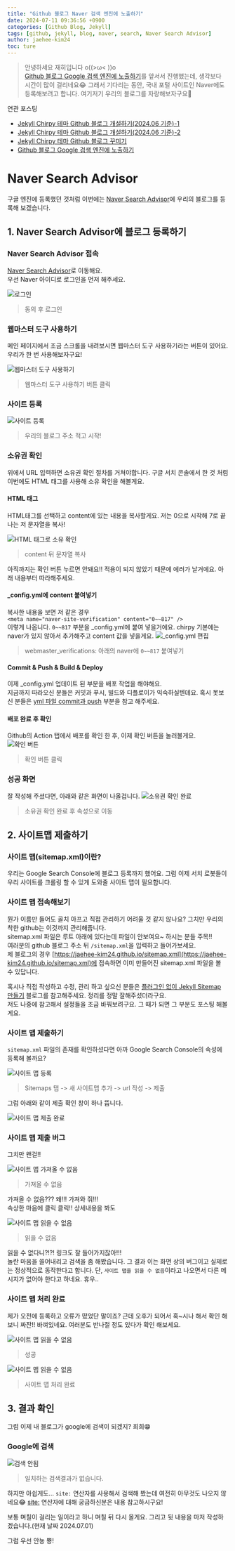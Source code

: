 ```yaml
---
title: "Github 블로그 Naver 검색 엔진에 노출하기"
date: 2024-07-11 09:36:56 +0900
categories: [Github Blog, Jekyll]
tags: [github, jekyll, blog, naver, search, Naver Search Advisor]
author: jaehee-kim24
toc: ture
---
```

>안녕하세요 재히입니다 o((>ω< ))o  
[Github 블로그 Google 검색 엔진에 노출하기](https://jaehee-kim24.github.io/posts/github%EB%B8%94%EB%A1%9C%EA%B7%B8_%EA%BE%B8%EB%AF%B8%EA%B8%B0/)를 앞서서 진행했는데, 생각보다 시간이 많이 걸리네요😂 그래서 기다리는 동안, 국내 포털 사이트인 Naver에도 등록해보려고 합니다. 여기저기 우리의 블로그를 자랑해보자구요🚀

연관 포스팅  
- [Jekyll Chirpy 테마 Github 블로그 개설하기(2024.06 기준)-1](https://jaehee-kim24.github.io/posts/github%EB%B8%94%EB%A1%9C%EA%B7%B8_%EA%B0%9C%EC%84%A4%ED%95%98%EA%B8%B0_1/)  
- [Jekyll Chirpy 테마 Github 블로그 개설하기(2024.06 기준)-2](https://jaehee-kim24.github.io/posts/github%EB%B8%94%EB%A1%9C%EA%B7%B8_%EA%B0%9C%EC%84%A4%ED%95%98%EA%B8%B0_2/)
- [Jekyll Chirpy 테마 Github 블로그 꾸미기](https://jaehee-kim24.github.io/posts/github%EB%B8%94%EB%A1%9C%EA%B7%B8_%EA%BE%B8%EB%AF%B8%EA%B8%B0/)
- [Github 블로그 Google 검색 엔진에 노출하기](https://jaehee-kim24.github.io/posts/github%EB%B8%94%EB%A1%9C%EA%B7%B8_%EA%BE%B8%EB%AF%B8%EA%B8%B0/)
  

# Naver Search Advisor
구글 엔진에 등록했던 것처럼 이번에는 [Naver Search Advisor](https://searchadvisor.naver.com/)에 우리의 블로그를 등록해 보겠습니다.

## 1. Naver Search Advisor에 블로그 등록하기
### Naver Search Advisor 접속
[Naver Search Advisor](https://searchadvisor.naver.com/)로 이동해요.  
우선 Naver 아이디로 로그인을 먼저 해주세요.  

![로그인](../assets/img/2024-07-11-github블로그_검색노출하기_naver/1.png)  
>  동의 후 로그인

### 웹마스터 도구 사용하기
메인 페이지에서 조금 스크롤을 내려보시면 웹마스터 도구 사용하기라는 버튼이 있어요. 우리가 한 번 사용해보자구요!

![웹마스터 도구 사용하기](../assets/img/2024-07-11-github블로그_검색노출하기_naver/2.png)  
>  웹마스터 도구 사용하기 버튼 클릭

### 사이트 등록
![사이트 등록](../assets/img/2024-07-11-github블로그_검색노출하기_naver/3.png)  
>  우리의 블로그 주소 적고 시작!

### 소유권 확인
위에서 URL 입력하면 소유권 확인 절차를 거쳐야합니다. 구글 서치 콘솔에서 한 것 처럼 이번에도 HTML 태그를 사용해 소유 확인을 해볼게요.  

#### HTML 태그
HTML태그를 선택하고 content에 있는 내용을 복사할게요. 저는 0으로 시작해 7로 끝나는 저 문자열을 복사!

![HTML 태그로 소유 확인](../assets/img/2024-07-11-github블로그_검색노출하기_naver/4.png)   
> content 뒤 문자열 복사 

아직까지는 확인 버튼 누르면 안돼요!! 적용이 되지 않았기 때문에 에러가 날거에요. 아래 내용부터 따라해주세요.

#### _config.yml에 content 붙여넣기
복사한 내용을 보면 저 같은 경우  
`<meta name="naver-site-verification" content="0~~817" />`  
이렇게 나옵니다. `0~~817` 부분을 _config.yml에 붙여 넣을거에요. chirpy 기본에는 naver가 있지 않아서 추가해주고 content 값을 넣을게요.
![_config.yml 편집](../assets/img/2024-07-11-github블로그_검색노출하기_naver/5.png)    
> webmaster_verifications: 아래의 naver에 `0~~817` 붙여넣기

#### Commit & Push & Build & Deploy
이제 _config.yml 업데이트 된 부분을 배포 작업을 해야해요.  
지금까지 따라오신 분들은 커밋과 푸시, 빌드와 디플로이가 익숙하실텐데요. 혹시 못보신 분들은 [yml 파일 commit과 push](https://jaehee-kim24.github.io/posts/github%EB%B8%94%EB%A1%9C%EA%B7%B8_%EA%BE%B8%EB%AF%B8%EA%B8%B0/#yml-%ED%8C%8C%EC%9D%BC-commit%EA%B3%BC-push) 부분을 참고 해주세요.  

#### 배포 완료 후 확인
Github의 Action 탭에서 배포를 확인 한 후, 이제 확인 버튼을 눌러볼게요.
![확인 버튼](../assets/img/2024-07-01-github블로그_검색노출하기/4.png)  
> 확인 버튼 클릭

### 성공 화면
잘 작성해 주셨다면, 아래와 같은 화면이 나올겁니다.
![소유권 확인 완료](../assets/img/2024-07-01-github블로그_검색노출하기/6.png)  
> 소유권 확인 완료 후 속성으로 이동

## 2. 사이트맵 제출하기

### 사이트 맵(sitemap.xml)이란?

우리는 Google Search Console에 블로그 등록까지 했어요. 그럼 이제 서치 로봇들이 우리 사이트를 크롤링 할 수 있게 도와줄 사이트 맵이 필요합니다.  

### 사이트 맵 접속해보기
뭔가 이름만 들어도 골치 아프고 직접 관리하기 어려울 것 같지 않나요? 그치만 우리의 착한 github는 이것까지 관리해줍니다.  
sitemap.xml 파일은 루트 아래에 있다는데 파일이 안보여요~ 하시는 분들 주목!!  
여러분의 github 블로그 주소 뒤 `/sitemap.xml`을 입력하고 들어가보세요.  
제 블로그의 경우 
[https://jaehee-kim24.github.io/sitemap.xml](https://jaehee-kim24.github.io/sitemap.xml)에 접속하면 이미 만들어진 sitemap.xml 파일을 볼 수 있답니다.  

혹시나 직접 작성하고 수정, 관리 하고 싶으신 분들은 [플러그인 없이 Jekyll Sitemap 만들기](https://dveamer.github.io/homepage/Sitemap.html) 블로그를 참고해주세요. 정리를 정말 잘해주셨더라구요.  
저도 나중에 참고해서 설정들을 조금 바꿔보려구요. 그 때가 되면 그 부분도 포스팅 해볼게요.  

### 사이트 맵 제출하기
`sitemap.xml` 파일의 존재를 확인하셨다면 아까 Google Search Console의 속성에 등록해 볼까요?

![사이트 맵 등록](../assets/img/2024-07-01-github블로그_검색노출하기/7.png)  
> Sitemaps 탭 -> 새 사이트맵 추가 -> url 작성 -> 제출

그럼 아래와 같이 제출 확인 창이 하나 뜹니다.

![사이트 맵 제출 완료](../assets/img/2024-07-01-github블로그_검색노출하기/8.png)  

### 사이트 맵 제출 버그
그치만 왠걸!!

![사이트 맵 가져올 수 없음](../assets/img/2024-07-01-github블로그_검색노출하기/9.png)  
> 가져올 수 없음

가져올 수 없음??? 왜!!! 가져와 줘!!!  
속상한 마음에 클릭 클릭!! 상세내용을 봐도 

![사이트 맵 읽을 수 없음](../assets/img/2024-07-01-github블로그_검색노출하기/9.png)  
> 읽을 수 없음

읽을 수 없다니?!?! 링크도 잘 들어가지잖아!!!  
놀란 마음을 쓸어내리고 검색을 좀 해봤습니다. 그 결과 이는 화면 상의 버그이고 실제로는 정상적으로 동작한다고 합니다. 단, `사이트 맵을 읽을 수 없음`이라고 나오면서 다른 메시지가 없어야 한다고 하네요. 휴우..  

### 사이트 맵 처리 완료
제가 오전에 등록하고 오류가 떴었단 말이죠? 근데 오후가 되어서 혹~시나 해서 확인 해보니 짜잔!! 바껴있네요. 여러분도 반나절 정도 있다가 확인 해보세요.

![사이트 맵 읽을 수 없음](../assets/img/2024-07-01-github블로그_검색노출하기/12.png)  
> 성공

![사이트 맵 읽을 수 없음](../assets/img/2024-07-01-github블로그_검색노출하기/13.png)  
> 사이트 맵 처리 완료

## 3. 결과 확인
그럼 이제 내 블로그가 google에 검색이 되겠지? 희희😁

### Google에 검색
![검색 안됨](../assets/img/2024-07-01-github블로그_검색노출하기/11.PNG)  
> 일치하는 검색결과가 없습니다.  

하지만 아쉽게도... `site:` 연산자를 사용해서 검색해 봤는데 여전히 아무것도 나오지 않네요😂 [site:](https://developers.google.com/search/docs/monitor-debug/search-operators/all-search-site?hl=ko) 연산자에 대해 궁금하신분은 내용 참고하시구요!  

보통 며칠이 걸리는 일이라고 하니 며칠 뒤 다시 올게요. 그리고 뒷 내용을 마저 작성하겠습니다.(현재 날짜 2024.07.01)

그럼 우선 안뇽 뿅!